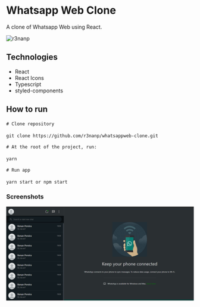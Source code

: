 # Whatsapp Web Clone
A clone of Whatsapp Web using React.

![r3nanp](https://img.shields.io/badge/r3nanp-whatsappweb--clone-blue)

## Technologies
* React
* React Icons
* Typescript
* styled-components

## How to run

```
# Clone repository

git clone https://github.com/r3nanp/whatsappweb-clone.git
```

```
# At the root of the project, run:

yarn
```

```
# Run app

yarn start or npm start
```

<!-- ### Link
[Website]() -->

### Screenshots
  <img src="./.github/desktop-screenshot.png">
